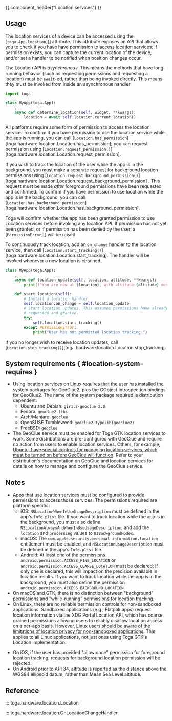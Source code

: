 {{ component_header("Location services") }}

## Usage

The location services of a device can be accessed using the [`toga.App.location`][] attribute. This attribute exposes an API that allows you to check if you have have permission to access location services; if permission exists, you can capture the current location of the device, and/or set a handler to be notified when position changes occur.

The Location API is *asynchronous*. This means the methods that have long-running behavior (such as requesting permissions and requesting a location) must be `await`-ed, rather than being invoked directly. This means they must be invoked from inside an asynchronous handler:

```python
import toga

class MyApp(toga.App):
    ...
    async def determine_location(self, widget, **kwargs):
        location = await self.location.current_location()
```

All platforms require some form of permission to access the location service. To confirm if you have permission to use the location service while the app is running, you can call [`Location.has_permission`][toga.hardware.location.Location.has_permission]; you can request permission using [`Location.request_permission()`][toga.hardware.location.Location.request_permission].

If you wish to track the location of the user while the app is in the background, you must make a separate request for background location permissions using [`Location.request_background_permission()`][toga.hardware.location.Location.request_background_permission] . This request must be made *after* foreground permissions have been requested and confirmed. To confirm if you have permission to use location while the app is in the background, you can call [`Location.has_background_permission`][toga.hardware.location.Location.has_background_permission].

Toga will confirm whether the app has been granted permission to use Location services before invoking any location API. If permission has not yet been granted, or if permission has been denied by the user, a [`PermissionError`][] will be raised.

To continuously track location, add an `on_change` handler to the location service, then call [`Location.start_tracking()`][toga.hardware.location.Location.start_tracking]. The handler will be invoked whenever a new location is obtained:

```python
class MyApp(toga.App):
    ...
    async def location_update(self, location, altitude, **kwargs):
        print(f"You are now at {location}, with altitude {altitude} meters")

    def start_location(self):
        # Install a location handler
        self.location.on_change = self.location_update
        # Start location updates. This assumes permissions have already been
        # requested and granted.
        try:
            self.location.start_tracking()
        except PermissionError:
            print("User has not permitted location tracking.")
```

If you no longer wish to receive location updates, call [`Location.stop_tracking()`][toga.hardware.location.Location.stop_tracking].

## System requirements  { #location-system-requires }

- Using location services on Linux requires that the user has installed the system packages for GeoClue2, plus the GObject Introspection bindings for GeoClue2. The name of the system package required is distribution dependent:
  - Ubuntu and Debian: `gir1.2-geoclue-2.0`
  - Fedora: `geoclue2-libs`
  - Arch/Manjaro: `geoclue`
  - OpenSUSE Tumbleweed: `geoclue2 typelib(geoclue2)`
  - FreeBSD: `geoclue`
- The GeoClue service must be enabled for Toga GTK location services to work. Some distributions are pre-configured with GeoClue and require no action from users to enable location services. Others, for example, [Ubuntu, have special controls for managing location services, which must be turned on before GeoClue will function](https://help.ubuntu.com/stable/ubuntu-help/privacy-location.html). Refer to your distribution's documentation on GeoClue and location services for details on how to manage and configure the GeoClue service.

## Notes

- Apps that use location services must be configured to provide permissions to access those services. The permissions required are platform specific:
  - iOS: `NSLocationWhenInUseUsageDescription` must be defined in the app's `Info.plist` file. If you want to track location while the app is in the background, you must also define `NSLocationAlwaysAndWhenInUseUsageDescription`, and add the `location` and `processing` values to `UIBackgroundModes`.
  - macOS: The `com.apple.security.personal-information.location` entitlement must be enabled, and `NSLocationUsageDescription` must be defined in the app's `Info.plist` file.
  - Android: At least one of the permissions `android.permission.ACCESS_FINE_LOCATION` or `android.permission.ACCESS_COARSE_LOCATION` must be declared; if only one is declared, this will impact on the precision available in location results. If you want to track location while the app is in the background, you must also define the permission `android.permission.ACCESS_BACKGROUND_LOCATION`.
- On macOS and GTK, there is no distinction between "background" permissions and "while-running" permissions for location tracking.
- On Linux, there are no reliable permission controls for non-sandboxed applications. Sandboxed applications (e.g., Flatpak apps) request location information via the XDG Portal Location API, which has coarse grained permissions allowing users to reliably disallow location access on a per-app basis. However, [Linux users should be aware of the limitations of location privacy for non-sandboxed applications](https://gitlab.freedesktop.org/geoclue/geoclue/-/issues/111). This applies to all Linux applications, not just ones using Toga GTK's Location implementation.

<!-- -->

- On iOS, if the user has provided "allow once" permission for foreground location tracking, requests for background location permission will be rejected.
- On Android prior to API 34, altitude is reported as the distance above the WGS84 ellipsoid datum, rather than Mean Sea Level altitude.

## Reference

::: toga.hardware.location.Location

::: toga.hardware.location.OnLocationChangeHandler
